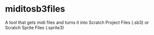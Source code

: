 # miditosb3files
A tool that gets midi files and turns it into Scratch Project Files (.sb3) or Scratch Sprite Files (.sprite3)
